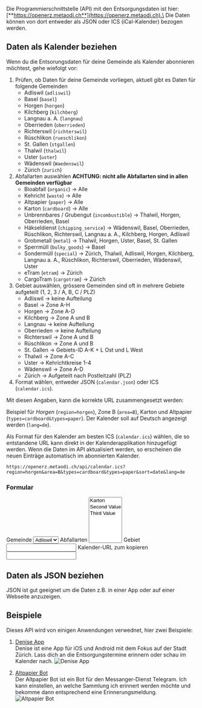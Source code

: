 Die Programmierschnittstelle (API) mit den Entsorgungsdaten ist hier: [**https://openerz.metaodi.ch**](https://openerz.metaodi.ch).\
Die Daten können von dort entweder als JSON oder ICS (iCal-Kalender) bezogen werden.

## Daten als Kalender beziehen

Wenn du die Entsorungsdaten für deine Gemeinde als Kalender abonnieren möchtest, gehe wiefolgt vor:

1. Prüfen, ob Daten für deine Gemeinde vorliegen, aktuell gibt es Daten für folgende Gemeinden
    * Adliswil (`adliswil`)
    * Basel (`basel`)
    * Horgen (`horgen`)
    * Kilchberg (`kilchberg`)
    * Langnau a. A. (`langnau`)
    * Oberrieden (`oberrieden`)
    * Richterswil (`richterswil`)
    * Rüschlikon (`rueschlikon`)
    * St. Gallen (`stgallen`)
    * Thalwil (`thalwil`)
    * Uster (`uster`)
    * Wädenswil (`Waedenswil`)
    * Zürich (`zurich`)
1. Abfallarten auswählen **ACHTUNG: nicht alle Abfallarten sind in allen Gemeinden verfügbar**
    * Bioabfall (`organic`) -> Alle
    * Kehricht (`waste`) -> Alle
    * Altpapier (`paper`) -> Alle
    * Karton (`cardboard`) -> Alle
    * Unbrennbares / Grubengut (`incombustible`) -> Thalwil, Horgen, Oberrieden, Basel
    * Häkseldienst (`chipping_service`) -> Wädenswil, Basel, Oberrieden, Rüschlikon, Richterswil, Langnau a. A., Kilchberg, Horgen, Adliswil
    * Grobmetall (`metal`) -> Thalwil, Horgen, Uster, Basel, St. Gallen
    * Sperrmüll (`bulky_goods`) -> Basel
    * Sondermüll (`special`) -> Zürich, Thalwil, Adliswil, Horgen, Kilchberg, Langnau a. A., Rüschlikon, Richterswil, Oberrieden, Wädenswil, Uster
    * eTram (`etram`) -> Zürich
    * CargoTram (`cargotram`) -> Zürich
1. Gebiet auswählen, grössere Gemeinden sind oft in mehrere Gebiete aufgeteilt (1, 2, 3 / A, B, C / PLZ)
    * Adliswil -> keine Aufteilung
    * Basel -> Zone A-H
    * Horgen -> Zone A-D
    * Kilchberg -> Zone A und B
    * Langnau -> keine Aufteilung
    * Oberrieden -> keine Aufteilung
    * Richterswil -> Zone A und B
    * Rüschlikon -> Zone A und B
    * St. Gallen -> Gebiets-ID A-K + L Ost und L West
    * Thalwil -> Zone A-C
    * Uster -> Kehrichtkreise 1-4
    * Wädenswil -> Zone A-D
    * Zürich -> Aufgeteilt nach Postleitzahl (PLZ)
 1. Format wählen, entweder JSON (`calendar.json`) oder ICS (`calendar.ics`). 
    
 Mit diesen Angaben, kann die korrekte URL zusammengesetzt werden:
 
 Beispiel für *Horgen* (`region=horgen`), Zone B (`area=B`), Karton und Altpapier (`types=cardboard&types=paper`).
 Der Kalender soll auf Deutsch angezeigt werden (`lang=de`).
 
 Als Format für den Kalender am besten ICS (`calendar.ics`) wählen, die so entstandene URL kann direkt in der Kalenderapplikation hinzugefügt werden.
 Wenn die Daten im API aktualisiert werden, so erscheinen die neuen Einträge automatisch im abonnierten Kalender.
 
 ```
 https://openerz.metaodi.ch/api/calendar.ics?region=horgen&area=B&types=cardboard&types=paper&sort=date&lang=de
 ```
 
### Formular

<form id="url-form">
  <lable for="gemeinde">Gemeinde</lable>
  <select name="gemeinde">
    <option value="adliswil">Adliswil</option>
  </select>
  <lable for="art">Abfallarten</lable>
  <select name="art" multiple size="7">
     <option value="cardboard">Karton</option>
     <option value="second">Second Value</option>
     <option value="third">Third Value</option>
  </select>
  <lable for="area">Gebiet</lable>
  <input name="area" />
  <lable for="url">Kalender-URL zum kopieren</lable>
  <input id="result" name="url" />
</form>
 
 ## Daten als JSON beziehen
 
 JSON ist gut geeignet um die Daten z.B. in einer App oder auf einer Webseite anzuzeigen. 
 
 ## Beispiele
 
 Dieses API wird von einigen Anwendungen verwednet, hier zwei Beispiele:
 
 1. [Denise App](https://www.stadt-zuerich.ch/portal/de/index/ogd/anwendungen/2022/deniseapp.html)\
    Denise ist eine App für iOS und Android mit dem Fokus auf der Stadt Zürich. Lass dich an die Entsorgungstermine erinnern oder schau im Kalender nach.
    ![Denise App](https://www.stadt-zuerich.ch/content/portal/de/index/ogd/anwendungen/2022/deniseapp/_jcr_content/mainparsys/graphic/image.1752.png/1641206645649.png)
    
 1. [Altpapier Bot](https://www.stadt-zuerich.ch/portal/de/index/ogd/anwendungen/2020/altbapier_bot.html)\
    Der Altpapier Bot ist ein Bot für den Messanger-Dienst Telegram. Ich kann einstellen, an welche Sammlung ich erinnert werden möchte und bekomme dann entsprechend eine Erinnerungsmeldung.
    ![Altpapier Bot](https://www.stadt-zuerich.ch/content/portal/de/index/ogd/anwendungen/2020/altbapier_bot/_jcr_content/mainparsys/graphic_394334147/image.1752.png/1600523018815.png)
